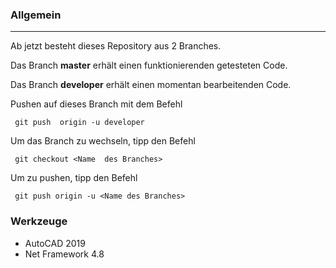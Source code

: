 ﻿###  Allgemein

***
Ab jetzt besteht dieses Repository aus 2 Branches. 

Das Branch **master** erhält einen funktionierenden getesteten Code.

 
Das Branch **developer** erhält einen momentan  bearbeitenden Code.


Pushen auf dieses Branch mit dem Befehl

     git push  origin -u developer
 

Um das Branch zu wechseln, tipp den Befehl

     git checkout <Name  des Branches>

Um zu pushen, tipp den Befehl
     
     git push origin -u <Name des Branches>

### Werkzeuge

* AutoCAD 2019
* Net Framework 4.8
